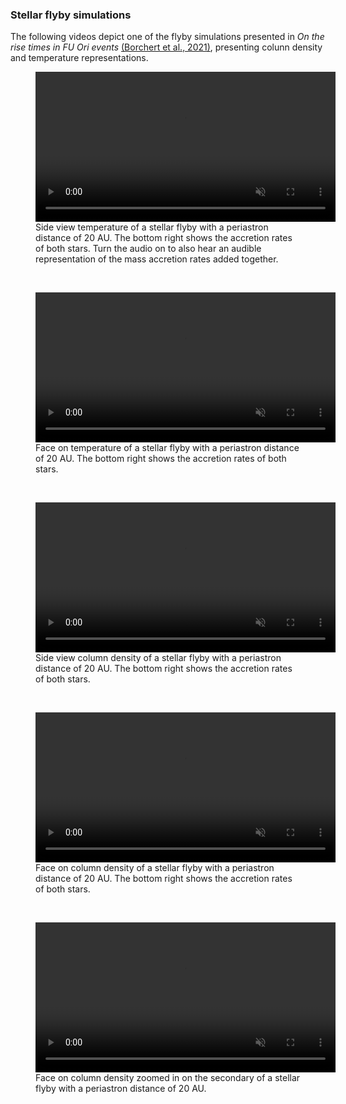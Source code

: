 ### Stellar flyby simulations 
The following videos depict one of the flyby simulations presented in *On the rise times in FU Ori events* [(Borchert et al., 2021)](https://ui.adsabs.harvard.edu/abs/2021MNRAS.tmpL.108B/abstract), presenting colunn density and temperature representations.

<figure>
      <a id="column_density_side">
      <video class="center" src="/videos/tempside_audio.mp4" width="480" controls playsinline muted >Sorry, your browser doesn't support embedded videos</video>
      </a>
      <figcaption>Side view temperature of a stellar flyby with a periastron distance of 20 AU. The bottom right shows the accretion rates of both stars. Turn the audio on to also hear an audible representation of the mass accretion rates added together.</figcaption>
</figure>
<br>
<figure>
      <a id="temperature_face">
      <video class="center" src="/videos/temp.mp4" width="480" controls playsinline muted >Sorry, your browser doesn't support embedded videos</video>
      </a>
      <figcaption>Face on temperature of a stellar flyby with a periastron distance of 20 AU. The bottom right shows the accretion rates of both stars.</figcaption>
</figure>
<br>
<figure>
      <a id="column_density_side">
      <video class="center" src="/videos/flybyside.mp4" width="480" controls playsinline muted >Sorry, your browser doesn't support embedded videos</video>
      </a>
      <figcaption>Side view column density of a stellar flyby with a periastron distance of 20 AU. The bottom right shows the accretion rates of both stars.</figcaption>
</figure>
<br>
<figure>
      <a id="column_density_face">
      <video class="center" src="/videos/flyby.mp4" width="480" controls playsinline muted >Sorry, your browser doesn't support embedded videos</video>
      </a>
      <figcaption>Face on column density of a stellar flyby with a periastron distance of 20 AU. The bottom right shows the accretion rates of both stars.</figcaption>
</figure>
<br>
<figure>
      <a id="column_density_secondary">
      <video class="center" src="/videos/secondary.mp4" width="480" controls playsinline muted >Sorry, your browser doesn't support embedded videos</video>
      </a>
      <figcaption>Face on column density zoomed in on the secondary of a stellar flyby with a periastron distance of 20 AU.</figcaption>
</figure>
